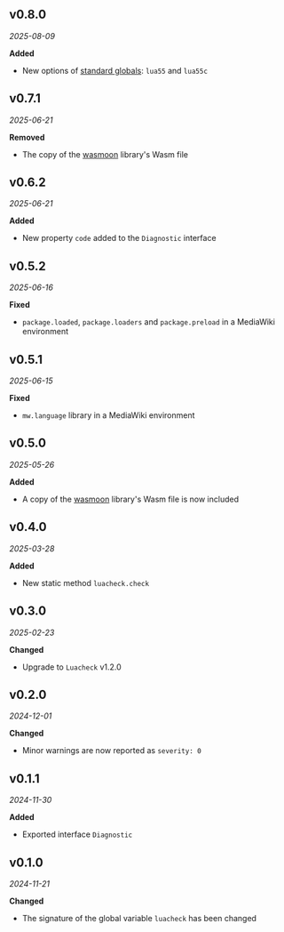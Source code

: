 ## v0.8.0

*2025-08-09*

**Added**

- New options of [standard globals](https://luacheck.readthedocs.io/en/stable/cli.html#command-line-options): `lua55` and `lua55c`

## v0.7.1

*2025-06-21*

**Removed**

- The copy of the [wasmoon](https://npmjs.com/package/wasmoon) library's Wasm file

## v0.6.2

*2025-06-21*

**Added**

- New property `code` added to the `Diagnostic` interface

## v0.5.2

*2025-06-16*

**Fixed**

- `package.loaded`, `package.loaders` and `package.preload` in a MediaWiki environment

## v0.5.1

*2025-06-15*

**Fixed**

- `mw.language` library in a MediaWiki environment

## v0.5.0

*2025-05-26*

**Added**

- A copy of the [wasmoon](https://npmjs.com/package/wasmoon) library's Wasm file is now included

## v0.4.0

*2025-03-28*

**Added**

- New static method `luacheck.check`

## v0.3.0

*2025-02-23*

**Changed**

- Upgrade to `Luacheck` v1.2.0

## v0.2.0

*2024-12-01*

**Changed**

- Minor warnings are now reported as `severity: 0`

## v0.1.1

*2024-11-30*

**Added**

- Exported interface `Diagnostic`

## v0.1.0

*2024-11-21*

**Changed**

- The signature of the global variable `luacheck` has been changed
